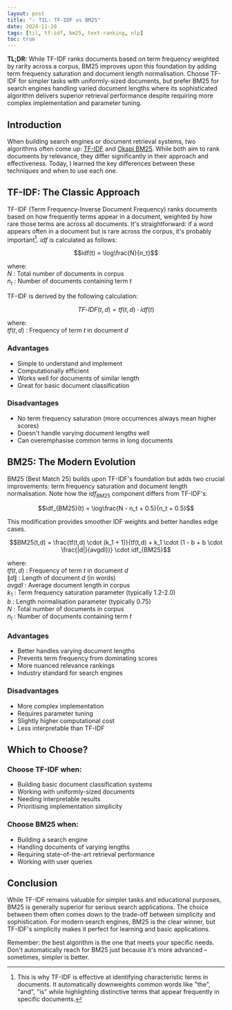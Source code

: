 ```yaml
---
layout: post
title: "💡 TIL: TF-IDF vs BM25"
date: 2024-11-20
tags: [til, tf-idf, bm25, text-ranking, nlp]
toc: true
---
```


**TL;DR:** While TF-IDF ranks documents based on term frequency weighted by
rarity across a corpus, BM25 improves upon this foundation by adding term
frequency saturation and document length normalisation. Choose TF-IDF for
simpler tasks with uniformly-sized documents, but prefer BM25 for search engines
handling varied document lengths where its sophisticated algorithm delivers
superior retrieval performance despite requiring more complex implementation and
parameter tuning.

<!--more-->

## Introduction

When building search engines or document retrieval systems, two algorithms often
come up: [TF-IDF](https://en.wikipedia.org/wiki/Tf%E2%80%93idf) and
[Okapi BM25](https://en.wikipedia.org/wiki/Okapi_BM25). While both aim to rank
documents by relevance, they differ significantly in their approach and
effectiveness. Today, I learned the key differences between these techniques and
when to use each one.

## TF-IDF: The Classic Approach

TF-IDF (Term Frequency-Inverse Document Frequency) ranks documents based on how
frequently terms appear in a document, weighted by how rare those terms are
across all documents. It's straightforward: if a word appears often in a
document but is rare across the corpus, it's probably important[^1]. $idf$ is
calculated as follows:

$$idf(t) = \log\frac{N}{n_t}$$

where:\
$N$ : Total number of documents in corpus\
$n_t$ : Number of documents containing term $t$

TF-IDF is derived by the following calculation:

$$TF\text{-}IDF(t,d) = tf(t,d) \cdot idf(t)$$

where:\
$tf(t,d)$ : Frequency of term $t$ in document $d$

### Advantages

- Simple to understand and implement
- Computationally efficient
- Works well for documents of similar length
- Great for basic document classification

### Disadvantages

- No term frequency saturation (more occurrences always mean higher scores)
- Doesn't handle varying document lengths well
- Can overemphasise common terms in long documents

## BM25: The Modern Evolution

BM25 (Best Match 25) builds upon TF-IDF's foundation but adds two crucial
improvements: term frequency saturation and document length normalisation. Note
how the $idf_{BM25}$ component differs from TF-IDF's:

$$idf_{BM25}(t) = \log\frac{N - n_t + 0.5}{n_t + 0.5}$$

This modification provides smoother IDF weights and better handles edge cases.

$$BM25(t,d) = \frac{tf(t,d) \cdot (k_1 + 1)}{tf(t,d) + k_1 \cdot (1 - b + b \cdot \frac{|d|}{avgdl})} \cdot idf_{BM25}$$

where:\
$tf(t,d)$ : Frequency of term $t$ in document $d$\
$\|d\|$ : Length of document $d$ (in words)\
$avgdl$ : Average document length in corpus\
$k_1$ : Term frequency saturation parameter (typically 1.2-2.0)\
$b$ : Length normalisation parameter (typically 0.75)\
$N$ : Total number of documents in corpus\
$n_t$ : Number of documents containing term $t$

### Advantages

- Better handles varying document lengths
- Prevents term frequency from dominating scores
- More nuanced relevance rankings
- Industry standard for search engines

### Disadvantages

- More complex implementation
- Requires parameter tuning
- Slightly higher computational cost
- Less interpretable than TF-IDF

## Which to Choose?

### Choose TF-IDF when:

- Building basic document classification systems
- Working with uniformly-sized documents
- Needing interpretable results
- Prioritising implementation simplicity

### Choose BM25 when:

- Building a search engine
- Handling documents of varying lengths
- Requiring state-of-the-art retrieval performance
- Working with user queries

## Conclusion

While TF-IDF remains valuable for simpler tasks and educational purposes, BM25
is generally superior for serious search applications. The choice between them
often comes down to the trade-off between simplicity and sophistication. For
modern search engines, BM25 is the clear winner, but TF-IDF's simplicity makes
it perfect for learning and basic applications.

Remember: the best algorithm is the one that meets your specific needs. Don't
automatically reach for BM25 just because it's more advanced – sometimes,
simpler is better.

[^1]: This is why TF-IDF is effective at identifying characteristic terms in
    documents. It automatically downweights common words like "the", "and", "is"
    while highlighting distinctive terms that appear frequently in specific
    documents.
